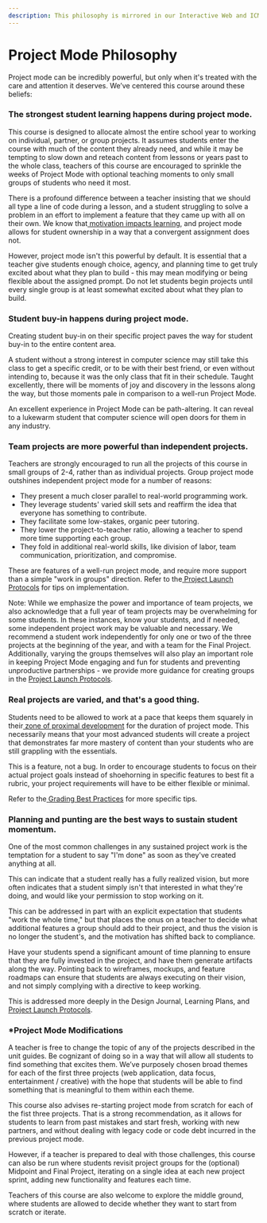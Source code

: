 ```yaml
---
description: This philosophy is mirrored in our Interactive Web and ICM curriculums.
---
```


# Project Mode Philosophy

Project mode can be incredibly powerful, but only when it's treated with the care and attention it deserves. We’ve centered this course around these beliefs:

### The strongest student learning happens during project mode.

This course is designed to allocate almost the entire school year to working on individual, partner, or group projects. It assumes students enter the course with much of the content they already need, and while it may be tempting to slow down and reteach content from lessons or years past to the whole class, teachers of this course are encouraged to sprinkle the weeks of Project Mode with optional teaching moments to only small groups of students who need it most.

There is a profound difference between a teacher insisting that we should all type a line of code during a lesson, and a student struggling to solve a problem in an effort to implement a feature that they came up with all on their own. We know that[ motivation impacts learning](https://nap.nationalacademies.org/read/24783/chapter/8#114), and project mode allows for student ownership in a way that a convergent assignment does not.

However, project mode isn't this powerful by default. It is essential that a teacher give students enough choice, agency, and planning time to get truly excited about what they plan to build - this may mean modifying or being flexible about the assigned prompt. Do not let students begin projects until every single group is at least somewhat excited about what they plan to build.

### Student buy-in happens during project mode.

Creating student buy-in on their specific project paves the way for student buy-in to the entire content area.

A student without a strong interest in computer science may still take this class to get a specific credit, or to be with their best friend, or even without intending to, because it was the only class that fit in their schedule. Taught excellently, there will be moments of joy and discovery in the lessons along the way, but those moments pale in comparison to a well-run Project Mode.

An excellent experience in Project Mode can be path-altering. It can reveal to a lukewarm student that computer science will open doors for them in any industry.

### Team projects are more powerful than independent projects.

Teachers are strongly encouraged to run all the projects of this course in small groups of 2-4, rather than as individual projects. Group project mode outshines independent project mode for a number of reasons:

* They present a much closer parallel to real-world programming work.
* They leverage students' varied skill sets and reaffirm the idea that everyone has something to contribute.
* They facilitate some low-stakes, organic peer tutoring.
* They lower the project-to-teacher ratio, allowing a teacher to spend more time supporting each group.
* They fold in additional real-world skills, like division of labor, team communication, prioritization, and compromise.

These are features of a well-run project mode, and require more support than a simple "work in groups" direction. Refer to the[ ](https://cs4all-icm.gitbook.io/js-the-interactive-web/unit-5-simple-websockets-and-final-project/course-final-project-guide#project-mode-best-practices)[Project Launch Protocols](https://docs.google.com/document/d/17e3lMQe2MsGD4UPuKT6UAuUvoKVm4TTYrH1FTI9h0S0/edit#bookmark=id.nt4wdjdkb6rm) for tips on implementation.

Note: While we emphasize the power and importance of team projects, we also acknowledge that a full year of team projects may be overwhelming for some students. In these instances, know your students, and if needed, some independent project work may be valuable and necessary. We recommend a student work independently for only one or two of the three projects at the beginning of the year, and with a team for the Final Project. Additionally, varying the groups themselves will also play an important role in keeping Project Mode engaging and fun for students and preventing unproductive partnerships - we provide more guidance for creating groups in the [Project Launch Protocols](https://docs.google.com/document/d/17e3lMQe2MsGD4UPuKT6UAuUvoKVm4TTYrH1FTI9h0S0/edit#bookmark=id.nt4wdjdkb6rm).

### Real projects are varied, and that's a good thing.

Students need to be allowed to work at a pace that keeps them squarely in their[ zone of proximal development](https://en.wikipedia.org/wiki/Zone\_of\_proximal\_development) for the duration of project mode. This necessarily means that your most advanced students will create a project that demonstrates far more mastery of content than your students who are still grappling with the essentials.

This is a feature, not a bug. In order to encourage students to focus on their actual project goals instead of shoehorning in specific features to best fit a rubric, your project requirements will have to be either flexible or minimal.

Refer to the[ ](https://cs4all-icm.gitbook.io/js-the-interactive-web/unit-5-simple-websockets-and-final-project/course-final-project-guide#project-mode-best-practices)[Grading Best Practices](https://docs.google.com/document/d/1JLYmhtz7nslSEy9Lk0aBPngBXuxUurnZFbWkMtQuzJ8/edit?pli=1#bookmark=id.w9qw45dm2cmhttps://docs.google.com/document/d/1JLYmhtz7nslSEy9Lk0aBPngBXuxUurnZFbWkMtQuzJ8/edit#bookmark=id.w9qw45dm2cm) for more specific tips.

### Planning and punting are the best ways to sustain student momentum.

One of the most common challenges in any sustained project work is the temptation for a student to say "I'm done" as soon as they've created anything at all.

This can indicate that a student really has a fully realized vision, but more often indicates that a student simply isn't that interested in what they're doing, and would like your permission to stop working on it.

This can be addressed in part with an explicit expectation that students "work the whole time," but that places the onus on a teacher to decide what additional features a group should add to their project, and thus the vision is no longer the student's, and the motivation has shifted back to compliance.

Have your students spend a significant amount of time planning to ensure that they are fully invested in the project, and have them generate artifacts along the way. Pointing back to wireframes, mockups, and feature roadmaps can ensure that students are always executing on their vision, and not simply complying with a directive to keep working.

This is addressed more deeply in the Design Journal, Learning Plans, and [Project Launch Protocols](https://docs.google.com/document/d/17e3lMQe2MsGD4UPuKT6UAuUvoKVm4TTYrH1FTI9h0S0/edit#bookmark=id.nt4wdjdkb6rm).

### \*Project Mode Modifications

A teacher is free to change the topic of any of the projects described in the unit guides. Be cognizant of doing so in a way that will allow all students to find something that excites them. We’ve purposely chosen broad themes for each of the first three projects (web application, data focus, entertainment / creative) with the hope that students will be able to find something that is meaningful to them within each theme.

This course also advises re-starting project mode from scratch for each of the fist three projects. That is a strong recommendation, as it allows for students to learn from past mistakes and start fresh, working with new partners, and without dealing with legacy code or code debt incurred in the previous project mode.

However, if a teacher is prepared to deal with those challenges, this course can also be run where students revisit project groups for the (optional) Midpoint and Final Project, iterating on a single idea at each new project sprint, adding new functionality and features each time.

Teachers of this course are also welcome to explore the middle ground, where students are allowed to decide whether they want to start from scratch or iterate.
